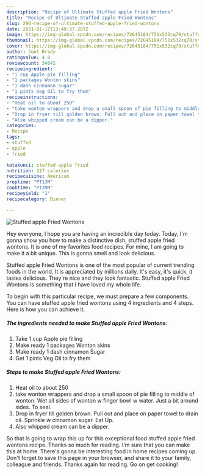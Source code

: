 ```yaml
---
description: "Recipe of Ultimate Stuffed apple Fried Wontons"
title: "Recipe of Ultimate Stuffed apple Fried Wontons"
slug: 290-recipe-of-ultimate-stuffed-apple-fried-wontons
date: 2021-01-12T13:49:37.287Z
image: https://img-global.cpcdn.com/recipes/72645184/751x532cq70/stuffed-apple-fried-wontons-recipe-main-photo.jpg
thumbnail: https://img-global.cpcdn.com/recipes/72645184/751x532cq70/stuffed-apple-fried-wontons-recipe-main-photo.jpg
cover: https://img-global.cpcdn.com/recipes/72645184/751x532cq70/stuffed-apple-fried-wontons-recipe-main-photo.jpg
author: Joel Brady
ratingvalue: 4.8
reviewcount: 34042
recipeingredient:
- "1 cup Apple pie filling"
- "1 packages Wonton skins"
- "1 dash cinnamon Sugar"
- "1 pints Veg Oil to fry them"
recipeinstructions:
- "Heat oil to about 250"
- "take wonton wrappers and drop a small spoon of pie filling to middle of wonton. Wet all sides of wonton w finger bowl w water. Just a bit around sides. To seal."
- "Drop in fryer till golden brown. Pull out and place on paper towel to drain oil. Sprinkle w cinnamon sugar. Eat Up."
- "Also whipped cream can be a dipper."
categories:
- Recipe
tags:
- stuffed
- apple
- fried

katakunci: stuffed apple fried 
nutrition: 217 calories
recipecuisine: American
preptime: "PT13M"
cooktime: "PT39M"
recipeyield: "1"
recipecategory: Dinner

---
```



![Stuffed apple Fried Wontons](https://img-global.cpcdn.com/recipes/72645184/751x532cq70/stuffed-apple-fried-wontons-recipe-main-photo.jpg)

Hey everyone, I hope you are having an incredible day today. Today, I'm gonna show you how to make a distinctive dish, stuffed apple fried wontons. It is one of my favorites food recipes. For mine, I am going to make it a bit unique. This is gonna smell and look delicious.

Stuffed apple Fried Wontons is one of the most popular of current trending foods in the world. It is appreciated by millions daily. It's easy, it's quick, it tastes delicious. They're nice and they look fantastic. Stuffed apple Fried Wontons is something that I have loved my whole life.




To begin with this particular recipe, we must prepare a few components. You can have stuffed apple fried wontons using 4 ingredients and 4 steps. Here is how you can achieve it.

<!--inarticleads1-->

##### The ingredients needed to make Stuffed apple Fried Wontons:

1. Take 1 cup Apple pie filling
1. Make ready 1 packages Wonton skins
1. Make ready 1 dash cinnamon Sugar
1. Get 1 pints Veg Oil to fry them




<!--inarticleads2-->

##### Steps to make Stuffed apple Fried Wontons:

1. Heat oil to about 250
1. take wonton wrappers and drop a small spoon of pie filling to middle of wonton. Wet all sides of wonton w finger bowl w water. Just a bit around sides. To seal.
1. Drop in fryer till golden brown. Pull out and place on paper towel to drain oil. Sprinkle w cinnamon sugar. Eat Up.
1. Also whipped cream can be a dipper.




So that is going to wrap this up for this exceptional food stuffed apple fried wontons recipe. Thanks so much for reading. I'm sure that you can make this at home. There's gonna be interesting food in home recipes coming up. Don't forget to save this page in your browser, and share it to your family, colleague and friends. Thanks again for reading. Go on get cooking!
